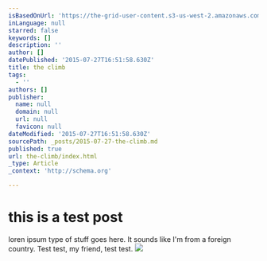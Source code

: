 ```yaml
---
isBasedOnUrl: 'https://the-grid-user-content.s3-us-west-2.amazonaws.com/463dea56-b6fa-4f77-9d0b-9881688ecc84.jpg'
inLanguage: null
starred: false
keywords: []
description: ''
author: []
datePublished: '2015-07-27T16:51:58.630Z'
title: the climb
tags:
  - ''
authors: []
publisher:
  name: null
  domain: null
  url: null
  favicon: null
dateModified: '2015-07-27T16:51:58.630Z'
sourcePath: _posts/2015-07-27-the-climb.md
published: true
url: the-climb/index.html
_type: Article
_context: 'http://schema.org'

---
```

# this is a test post 

loren ipsum type of stuff goes here. It sounds like I'm from a foreign country. Test test, my friend, test test.
![](https://the-grid-user-content.s3-us-west-2.amazonaws.com/463dea56-b6fa-4f77-9d0b-9881688ecc84.jpg)